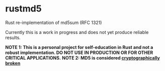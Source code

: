 # rustmd5
Rust re-implementation of md5sum  (RFC 1321)

Currently this is a work in progress and does not yet produce reliable results. 

**NOTE 1: This is a personal project for self-education in Rust and not a robust implementation. DO NOT USE IN PRODUCTION OR FOR OTHER CRITICAL APPLICATIONS.**
**NOTE 2: MD5 is considered [cryptographically broken](https://nakedsecurity.sophos.com/2022/11/30/serious-security-md5-considered-harmful-to-the-tune-of-600000/)**

